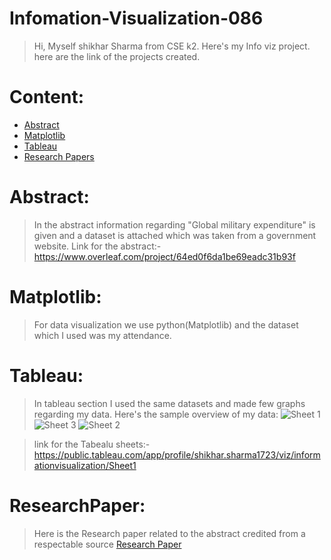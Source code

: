 
# Infomation-Visualization-086
>Hi, Myself shikhar Sharma from CSE k2. Here's my Info viz project.
>here are the link of the projects created.
# Content:
* [Abstract](Abstract)
* [Matplotlib](Matplotlib)
* [Tableau](Tableau)
* [Research Papers](ResearchPaper)

# Abstract:
>In the abstract  information regarding "Global military expenditure" is given and a   dataset is attached which was taken from a government website.
Link for the abstract:-https://www.overleaf.com/project/64ed0f6da1be69eadc31b93f

# Matplotlib: 
>For data visualization we use python(Matplotlib) and the dataset which I used was my attendance.

# Tableau:
>In tableau section I used the same datasets and made few graphs regarding my data.
>Here's the sample overview of my data:
>![Sheet 1](https://github.com/Shikhar1233/Information-Visualization/assets/101494858/ef3ebe78-1eb5-47b1-927e-00574904f6b9)
![Sheet 3](https://github.com/Shikhar1233/Information-Visualization/assets/101494858/8502a82e-3f5b-48a0-8abe-7f8788fcc145)
![Sheet 2](https://github.com/Shikhar1233/Information-Visualization/assets/101494858/35eae0f5-3c46-41fb-936e-32ffc71b570a)

>link for the Tabealu sheets:-https://public.tableau.com/app/profile/shikhar.sharma1723/viz/informationvisualization/Sheet1


# ResearchPaper:
>Here is the Research paper related to the abstract credited from a respectable source
>[Research Paper](https://www.unwomen.org/sites/default/files/2022-08/Comparing-military-and-human-security-spending-en.pdf)
